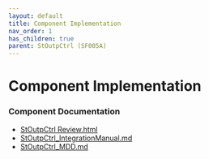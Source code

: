 ```yaml
---
layout: default
title: Component Implementation
nav_order: 1
has_children: true
parent: StOutpCtrl (SF005A)
---
```

# Component Implementation
### Component Documentation

- [StOutpCtrl Review.html](doc/StOutpCtrl%20Review.html)
- [StOutpCtrl_IntegrationManual.md](doc/StOutpCtrl_IntegrationManual.md)
- [StOutpCtrl_MDD.md](doc/StOutpCtrl_MDD.md)


